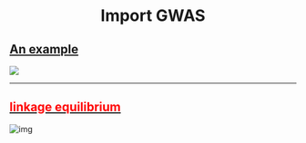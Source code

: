 # <center>Import GWAS</center>

## 	[An  example](https://doi.org/10.1101/092106)

![](F:\gwas_overview\figs\F1.large.jpg)

-----------------
    
    
## 	[<font color=red>linkage equilibrium</font>](https://www.slideserve.com/gage/linkage-disequilibrium)

![img](https://image1.slideserve.com/1835650/linkage-equilibrium-l.jpg)

​      

